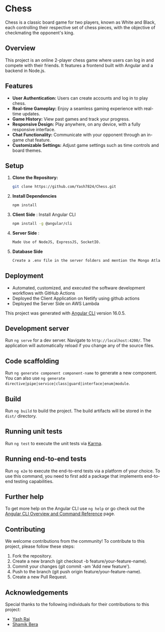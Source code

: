 # Chess 

Chess is a classic board game for two players, known as White and Black, each controlling their respective set of chess pieces, with the objective of checkmating the opponent's king.

## Overview
This project is an online 2-player chess game where users can log in and compete with their friends. It features a frontend built with Angular and a backend in Node.js.

## Features
- **User Authentication:** Users can create accounts and log in to play chess.
- **Real-time Gameplay:** Enjoy a seamless gaming experience with real-time updates.
- **Game History:** View past games and track your progress.
- **Responsive Design:** Play anywhere, on any device, with a fully responsive interface.
- **Chat Functionality:** Communicate with your opponent through an in-game chat feature.
- **Customizable Settings:** Adjust game settings such as time controls and board themes.

## Setup
1. **Clone the Repository:**  
   ```bash
   git clone https://github.com/Yash7824/Chess.git
2. **Install Dependencies**
   ```bash
   npm install
3. **Client Side** : Install Angular CLI
   ```bash
   npm install -g @angular/cli
4. **Server Side** :
   ```bash
   Made Use of NodeJS, ExpressJS, SocketIO.
   ```
5. **Database Side**
   ```bash
   Create a .env file in the server folders and mention the Mongo Atlas Credentials.


## Deployment
- <span> Automated, customized, and executed the software development workflows with GitHub Actions </span>
- <span> Deployed the Client Application on Netlify using github actions </span> 
- <span> Deployed the Server Side on AWS Lambda </span>

This project was generated with [Angular CLI](https://github.com/angular/angular-cli) version 16.0.5.

## Development server

Run `ng serve` for a dev server. Navigate to `http://localhost:4200/`. The application will automatically reload if you change any of the source files.

## Code scaffolding

Run `ng generate component component-name` to generate a new component. You can also use `ng generate directive|pipe|service|class|guard|interface|enum|module`.

## Build

Run `ng build` to build the project. The build artifacts will be stored in the `dist/` directory.

## Running unit tests

Run `ng test` to execute the unit tests via [Karma](https://karma-runner.github.io).

## Running end-to-end tests

Run `ng e2e` to execute the end-to-end tests via a platform of your choice. To use this command, you need to first add a package that implements end-to-end testing capabilities.

## Further help

To get more help on the Angular CLI use `ng help` or go check out the [Angular CLI Overview and Command Reference](https://angular.io/cli) page.


## Contributing
We welcome contributions from the community! To contribute to this project, please follow these steps:
1. Fork the repository.
2. Create a new branch (git checkout -b feature/your-feature-name).
3. Commit your changes (git commit -am 'Add new feature').
4. Push to the branch (git push origin feature/your-feature-name).
5. Create a new Pull Request.

## Acknowledgements

Special thanks to the following individuals for their contributions to this project:
- [Yash Raj](https://github.com/Yash7824)
- [Shamik Bera](https://github.com/shazm12)


   
